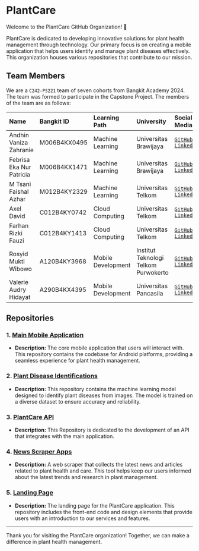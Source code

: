# PlantCare

Welcome to the PlantCare GitHub Organization! 🌱

PlantCare is dedicated to developing innovative solutions for plant health management through technology. Our primary focus is on creating a mobile application that helps users identify and manage plant diseases effectively. This organization houses various repositories that contribute to our mission.

## Team Members
We are a `C242-PS221` team of seven cohorts from Bangkit Academy 2024. The team was formed to participate in the Capstone Project. The members of the team are as follows:

| Name | Bangkit ID | Learning Path | University | Social Media |
| :--- | :--------- | :------------ | :--------- | :----------- | 
| Andhin Vaniza Zahranie | M006B4KX0495 | Machine Learning | Universitas Brawijaya | [`GitHub`](https://github.com/f-blossom)<br/>[`Linkedin`](https://www.linkedin.com/in/andhin-vaniza-zahranie/) | 
| Febrisa Eka Nur Patricia | M006B4KX1471 | Machine Learning | Universitas Brawijaya | [`GitHub`](https://github.com/febrisapatricia)<br/>[`Linkedin`](https://www.linkedin.com/in/febrisapatricia7/) | 
| M Tsani Faishal Azhar | M012B4KY2329 | Machine Learning | Universitas Telkom | [`GitHub`](https://github.com/tsanifaishal)<br/>[`Linkedin`](https://www.linkedin.com/in/m-tsani-faishal-azhar-30846a258/) | 
| Axel David | C012B4KY0742 | Cloud Computing | Universitas Telkom | [`GitHub`](https://github.com/szyxxx)<br/>[`Linkedin`](https://www.linkedin.com/in/axelldavid/) | 
| Farhan Rizki Fauzi | C012B4KY1413 | Cloud Computing | Universitas Telkom | [`GitHub`](https://github.com/farhanrizkif)<br/>[`Linkedin`](https://www.linkedin.com/in/farhanrizkifauzi/) |
| Rosyid Mukti Wibowo | A120B4KY3968 | Mobile Development | Institut Teknologi Telkom Purwokerto | [`GitHub`](https://github.com/Rosyidmw)<br/>[`Linkedin`](https://www.linkedin.com/in/rosyidmktwbw/) | 
| Valerie Audry Hidayat | A290B4KX4395 | Mobile Development | Universitas Pancasila | [`GitHub`](https://github.com/ValerieAudry198)<br/>[`Linkedin`](https://www.linkedin.com/in/valerie-audry/) | 

## Repositories

### 1. [Main Mobile Application](https://github.com/PlantCare-Bangkit/PlantCare-App)
- **Description:** The core mobile application that users will interact with. This repository contains the codebase for Android platforms, providing a seamless experience for plant health management.
  
### 2. [Plant Disease Identifications](https://github.com/PlantCare-Bangkit/Plant-Disease-Identification-Model/)
- **Description:** This repository contains the machine learning model designed to identify plant diseases from images. The model is trained on a diverse dataset to ensure accuracy and reliability.

### 3. [PlantCare API](https://github.com/PlantCare-Bangkit/Plant-Disease-Identification-Model/tree/dev-cc)
- **Description:** This Repository is dedicated to the development of an API that integrates with the main application.
  
### 4. [News Scraper Apps](https://github.com/PlantCare-Bangkit/Plant-NewsArticle-Scraper)
- **Description:** A web scraper that collects the latest news and articles related to plant health and care. This tool helps keep our users informed about the latest trends and research in plant management.

### 5. [Landing Page](https://github.com/PlantCare-Bangkit/PlantCare-LandingPage)
- **Description:** The landing page for the PlantCare application. This repository includes the front-end code and design elements that provide users with an introduction to our services and features.

---

Thank you for visiting the PlantCare organization! Together, we can make a difference in plant health management.
